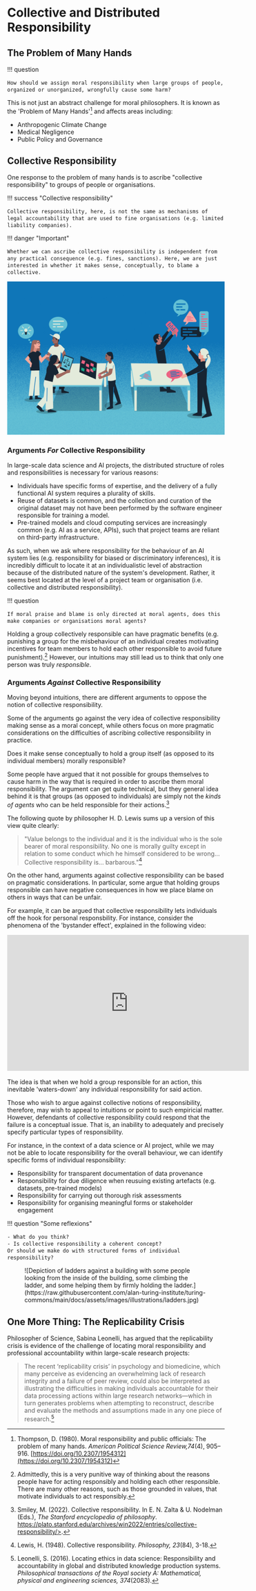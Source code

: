 # Collective and Distributed Responsibility

## The Problem of Many Hands
!!! question 

    How should we assign moral responsibility when large groups of people, organized or unorganized, wrongfully cause some harm?

This is not just an abstract challenge for moral philosophers. It is known as the 'Problem of Many Hands'[^thompson] and affects areas including:

- Anthropogenic Climate Change
- Medical Negligence
- Public Policy and Governance

## Collective Responsibility
One response to the problem of many hands is to ascribe "collective responsibility" to groups of people or organisations.

!!! success "Collective responsibility"

    Collective responsibility, here, is not the same as mechanisms of legal accountability that are used to fine organisations (e.g. limited liability companies).

!!! danger "Important"

    Whether we can ascribe collective responsibility is independent from any practical consequence (e.g. fines, sanctions). Here, we are just interested in whether it makes sense, conceptually, to blame a collective.

![People discussing and collaborating on a project](https://raw.githubusercontent.com/alan-turing-institute/turing-commons/main/docs/assets/images/illustrations/identifying-claims.png)

### Arguments *For* Collective Responsibility
In large-scale data science and AI projects, the distributed structure of roles and responsibilities is necessary for various reasons:

- Individuals have specific forms of expertise, and the delivery of a fully functional AI system requires a plurality of skills. 
- Reuse of datasets is common, and the collection and curation of the original dataset may not have been performed by the software engineer responsible for training a model. 
- Pre-trained models and cloud computing services are increasingly common (e.g. AI as a service, APIs), such that project teams are reliant on third-party infrastructure.

As such, when we ask where responsibility for the behaviour of an AI system lies (e.g. responsibility for biased or discriminatory inferences), it is incredibly difficult to locate it at an individualistic level of abstraction because of the distributed nature of the system's development. 
Rather, it seems best located at the level of a project team or organisation (i.e. collective and distributed responsibility).

!!! question

    If moral praise and blame is only directed at moral agents, does this make companies or organisations moral agents?


Holding a group collectively responsible can have pragmatic benefits (e.g. punishing a group for the misbehaviour of an individual creates motivating incentives for team members to hold each other responsible to avoid future punishment).[^caveat]
However, our intuitions may still lead us to think that only one person was truly *responsible*.

### Arguments *Against* Collective Responsibility 
Moving beyond intuitions, there are different arguments to oppose the notion of collective responsibility. 

Some of the arguments go against the very idea of collective responsibility making sense as a moral concept, while others focus on more pragmatic considerations on the difficulties of ascribing collective responsibility in practice.

Does it make sense conceptually to hold a group itself (as opposed to its individual members) morally responsible?

Some people have argued that it not possible for groups themselves to cause harm in the way that is required in order to ascribe them moral responsibility. The argument can get quite technical, but they general idea behind it is that groups (as opposed to individuals) are simply not the _kinds of agents_ who can be held responsible for their actions.[^sep_cr]

The following quote by philosopher H. D. Lewis sums up a version of this view quite clearly:

> "Value belongs to the individual and it is the individual who is the sole bearer of moral responsibility. No one is morally guilty except in relation to some conduct which he himself considered to be wrong... Collective responsibility is... barbarous."[^lewis48]

On the other hand, arguments against collective responsibility can be based on pragmatic considerations. In particular, some argue that holding groups responsible can have negative consequences in how we place blame on others in ways that can be unfair.

For example, it can be argued that collective responsibility lets individuals off the hook for personal responsbility. 
For instance, consider the phenomena of the 'bystander effect', explained in the following video:

<iframe width="560" height="315" src="https://www.youtube.com/embed/OSsPfbup0ac?start=35" title="YouTube video player" frameborder="0" allow="accelerometer; autoplay; clipboard-write; encrypted-media; gyroscope; picture-in-picture" allowfullscreen></iframe>

The idea is that when we hold a group responsible for an action, this inevitable 'waters-down' any individual responsibility for said action.

Those who wish to argue against collective notions of responsibility, therefore, may wish to appeal to intuitions or point to such empiricial matter.
However, defendants of collective responsibility could respond that the failure is a conceptual issue. 
That is, an inability to adequately and precisely specify particular types of responsibility. 

For instance, in the context of a data science or AI project, while we may not be able to locate responsibility for the overall behaviour, we can identify specific forms of individual responsibility:

- Responsibility for transparent documentation of data provenance
- Responsibility for due diligence when reusuing existing artefacts (e.g. datasets, pre-trained models)
- Responsibility for carrying out thorough risk assessments
- Responsibility for organising meaningful forms or stakeholder engagement

!!! question "Some reflexions"

    - What do you think? 
    - Is collective responsibility a coherent concept?
    Or should we make do with structured forms of individual responsibility?

<figure markdown>
  ![Depiction of ladders against a building with some people looking from the inside of the building, some climbing the ladder, and some helping them by firmly holding the ladder.](https://raw.githubusercontent.com/alan-turing-institute/turing-commons/main/docs/assets/images/illustrations/ladders.jpg)
</figure>


## One More Thing: The Replicability Crisis

Philosopher of Science, Sabina Leonelli, has argued that the replicability crisis is evidence of the challenge of locating moral responsibility and professional accountability within large-scale research projects:

> The recent ‘replicability crisis’ in psychology and biomedicine, which many perceive as evidencing an overwhelming lack of research integrity and a failure of peer review, could also be interpreted as illustrating the difficulties in making individuals accountable for their data processing actions within large research networks—which in turn generates problems when attempting to reconstruct, describe and evaluate the methods and assumptions made in any one piece of research.[^leonelli2016]

[^thompson]: Thompson, D. (1980). Moral responsibility and public officials: The problem of many hands. _American Political Science Review,74_(4), 905–916. [https://doi.org/10.2307/1954312](https://doi.org/10.2307/1954312)

[^caveat]: Admittedly, this is a very punitive way of thinking about the reasons people have for acting responsibly and holding each other responsible.
There are many other reasons, such as those grounded in values, that motivate individuals to act responsibly.

[^sep_cr]: Smiley, M. (2022). Collective responsibility. In E. N. Zalta & U. Nodelman (Eds.), *The Stanford encyclopedia of philosophy*. https://plato.stanford.edu/archives/win2022/entries/collective-responsibility/>.

[^lewis48]: Lewis, H. (1948). Collective responsibility. *Philosophy, 23*(84), 3-18.

[^leonelli2016]: Leonelli, S. (2016). Locating ethics in data science: Responsibility and accountability in global and distributed knowledge production systems. *Philosophical transactions of the Royal society A: Mathematical, physical and engineering sciences, 374*(2083).